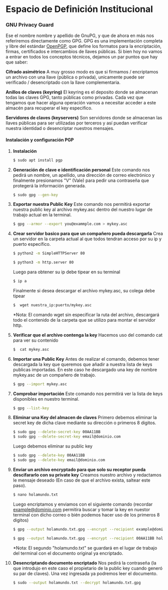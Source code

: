 # Espacio de Definición Institucional

### GNU Privacy Guard

Ese el nombre nombre y apellido de GnuPG, y que de ahora en más nos referiremos directamente como GPG. GPG es una implementación completa y libre del estándar [OpenPGP](https://www.openpgp.org/about/ "Open PGP"), que define los formatos para la encriptación, firmas, certificados e intercambios de llaves públicas. Si bien hoy no vamos a entrar en todos los conceptos técnicos, dejamos un par puntos que hay que saber:

**Cifrado asimétrico**
A muy grosso modo es que si firmamos / encriptamos un archivo con una llave (pública o privada), unicamente puede ser verificado / desencriptado con la llave complementaria.

**Anillos de claves (keyring)**
El keyring es el deposito donde se almacenan todas las claves GPG, tanto públicas como privadas. Cada vez que tengamos que hacer alguna operación vamos a necesitar acceder a este almacén para recuperar el key especifico.

**Servidores de claves (keyservers)**
Son servidores donde se almacenan las llaves públicas para ser utilizadas por terceros y así puedan verificar nuestra identidad o desencriptar nuestros mensajes.

#### Instalación y configuración PGP
1. **Instalación**
    ```sh
    $ sudo apt install pgp
    ```
    
2. **Generación de clave e identificación personal**
    Este comando nos pedirá un nombre, un apellido, una dirección de correo electrónico y finalmente presionamos "V" (Vale) para pedir una contraseña que protegerá la información generada.
    ```sh
    $ sudo gpg --gen-key
    ```
    
3. **Exportar nuestra Public Key**
    Este comando nos permitirá exportar nuestra public key al archivo mykey.asc dentro del nuestro lugar de trabajo actual en la terminal.
    ```sh
    $ gpg --armor --export you@exammple.com > mykey.asc
    ```
    
4. **Crear servidor basico para que un compañero pueda descargarla**
    Crea un servidor en la carpeta actual al que todos tendran acceso por su ip y puerto específico.
    ```sh
    $ python2 -m SimpleHTTPServer 80
    ```
    ```sh
    $ python3 -m http.server 80
    ```
    Luego para obtener su ip debe tipear en su terminal 
    ```sh
    $ ip a
    ```
    Finalmente si desea descargar el archivo mykey.asc, su colega debe tipear
    ```sh
    $  wget nuestra_ip:puerto/mykey.asc
    ```
    *Nota: El comando wget sin especificar la ruta del archivo, descargará todo el contenido de la carpeta que se utilizo para montar el servidor http.

7. **Verificar que el archivo contenga la key**
    Hacemos uso del comando cat para ver su contenido
    ```sh
    $  cat mykey.asc
    ```
    
6. **Importar una Public Key**
    Antes de realizar el comando, debemos tener descargada la key que queremos que añadir a nuestra lista de keys publicas importadas. En este caso he descargado una key de nombre mykey.asc de un compañero de trabajo.
    ```sh
    $ gpg --import mykey.asc
    ```
    
7. **Comprobar importación**
    Este comando nos permitirá ver la lista de keys disponibles en nuestro terminal.
    ```sh
    $ gpg --list-key
    ```
    
8. **Eliminar una Key del almacen de claves**
    Primero debemos eliminar la secret key de dicha clave mediante su dirección o primeros 8 digitos.
    ```sh
    $ sudo gpg --delete-secret-key 00AA11BB
    $ sudo gpg --delete-secret-key email@dominio.com
    ```
     Luego debemos eliminar su public key
    ```sh
    $ sudo gpg --delete-key 00AA11BB
    $ sudo gpg --delete-key email@dominio.com
    ```
    
9. **Enviar un archivo encryptado para que solo su receptor pueda descifararlo con su private key**
    Creamos nuestro archivo y redactamos le mensaje deseado (En caso de que el archivo exista, saltear este paso).
    ```sh
    $ nano holamundo.txt
    ```
    Luego encriptamos y enviamos con el siguiente comando (recordar example@dominio.com permitira buscar y tomar la key en nuestor terminal con dicho correo o bién podemos hacer uso de los primeros 8 digitos)
    ```sh 
    $ gpg --output holamundo.txt.gpg --encrypt --recipient example@dominio.com holamundo.txt
    ```
    ```sh 
    $ gpg --output holamundo.txt.gpg --encrypt --recipient 00AA11BB holamundo.txt
    ```
    *Nota: El segundo "holamundo.txt" se guardará en el lugar de trabajo del terminal con el documento original ya encriptado.

10. **Desencriptando documento encriptado**
    Nos pedirá la contraseña (la que introdujo en este caso el propietario de la public key cuando generó su par de claves). Una vez ingresada ya podremos leer el documento.
    ```sh 
    $ sudo --output holamundo.txt --decrypt holamundo.txt.gpg 
    ```

